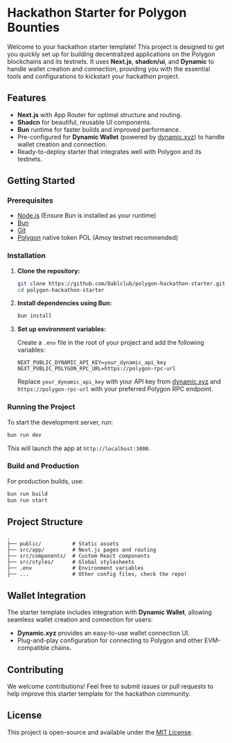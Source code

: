 # Hackathon Starter for Polygon Bounties

Welcome to your hackathon starter template! This project is designed to get you quickly set up for building decentralized applications on the Polygon blockchains and its testnets. It uses **Next.js**, **shadcn/ui**, and **Dynamic** to handle wallet creation and connection, providing you with the essential tools and configurations to kickstart your hackathon project.

## Features

- **Next.js** with App Router for optimal structure and routing.
- **Shadcn** for beautiful, reusable UI components.
- **Bun** runtime for faster builds and improved performance.
- Pre-configured for **Dynamic Wallet** (powered by [dynamic.xyz](https://dynamic.xyz)) to handle wallet creation and connection.
- Ready-to-deploy starter that integrates well with Polygon and its testnets.

## Getting Started

### Prerequisites

- [Node.js](https://nodejs.org/) (Ensure Bun is installed as your runtime)
- [Bun](https://bun.sh/docs/installation)
- [Git](https://git-scm.com/)
- [Polygon](https://polygon.technology/) native token POL (Amoy testnet recommended)

### Installation

1. **Clone the repository:**

   ```bash
   git clone https://github.com/Dablclub/polygon-hackathon-starter.git
   cd polygon-hackathon-starter
   ```

2. **Install dependencies using Bun:**

   ```bash
   bun install
   ```

3. **Set up environment variables:**

   Create a `.env` file in the root of your project and add the following variables:

   ```plaintext
   NEXT_PUBLIC_DYNAMIC_API_KEY=your_dynamic_api_key
   NEXT_PUBLIC_POLYGON_RPC_URL=https://polygon-rpc-url
   ```

   Replace `your_dynamic_api_key` with your API key from [dynamic.xyz](https://dynamic.xyz) and `https://polygon-rpc-url` with your preferred Polygon RPC endpoint.

### Running the Project

To start the development server, run:

```bash
bun run dev
```

This will launch the app at `http://localhost:3000`.

### Build and Production

For production builds, use:

```bash
bun run build
bun run start
```

## Project Structure

```plaintext
.
├── public/          # Static assets
├── src/app/         # Next.js pages and routing
├── src/components/  # Custom React components
├── src/styles/      # Global stylesheets
├── .env             # Environment variables
├── ...              # Other config files, check the repo!
```

## Wallet Integration

The starter template includes integration with **Dynamic Wallet**, allowing seamless wallet creation and connection for users:

- **Dynamic.xyz** provides an easy-to-use wallet connection UI.
- Plug-and-play configuration for connecting to Polygon and other EVM-compatible chains.

## Contributing

We welcome contributions! Feel free to submit issues or pull requests to help improve this starter template for the hackathon community.

## License

This project is open-source and available under the [MIT License](LICENSE).
